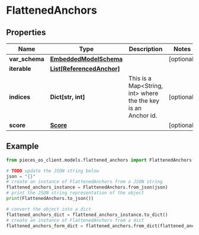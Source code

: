 # FlattenedAnchors


## Properties

Name | Type | Description | Notes
------------ | ------------- | ------------- | -------------
**var_schema** | [**EmbeddedModelSchema**](EmbeddedModelSchema) |  | [optional] 
**iterable** | [**List[ReferencedAnchor]**](ReferencedAnchor) |  | 
**indices** | **Dict[str, int]** | This is a Map&lt;String, int&gt; where the the key is an Anchor id. | [optional] 
**score** | [**Score**](Score) |  | [optional] 

## Example

```python
from pieces_os_client.models.flattened_anchors import FlattenedAnchors

# TODO update the JSON string below
json = "{}"
# create an instance of FlattenedAnchors from a JSON string
flattened_anchors_instance = FlattenedAnchors.from_json(json)
# print the JSON string representation of the object
print(FlattenedAnchors.to_json())

# convert the object into a dict
flattened_anchors_dict = flattened_anchors_instance.to_dict()
# create an instance of FlattenedAnchors from a dict
flattened_anchors_form_dict = flattened_anchors.from_dict(flattened_anchors_dict)
```


